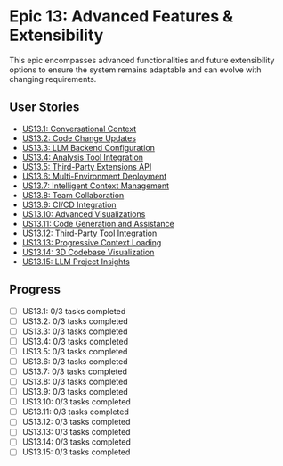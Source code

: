 # Epic 13: Advanced Features & Extensibility

This epic encompasses advanced functionalities and future extensibility options to ensure the system remains adaptable and can evolve with changing requirements.

## User Stories
- [US13.1: Conversational Context](./US13.1-Conversational-Context.md)
- [US13.2: Code Change Updates](./US13.2-Code-Change-Updates.md)
- [US13.3: LLM Backend Configuration](./US13.3-LLM-Backend-Configuration.md)
- [US13.4: Analysis Tool Integration](./US13.4-Analysis-Tool-Integration.md)
- [US13.5: Third-Party Extensions API](./US13.5-Third-Party-Extensions-API.md)
- [US13.6: Multi-Environment Deployment](./US13.6-Multi-Environment-Deployment.md)
- [US13.7: Intelligent Context Management](./US13.7-Intelligent-Context-Management.md)
- [US13.8: Team Collaboration](./US13.8-Team-Collaboration.md)
- [US13.9: CI/CD Integration](./US13.9-CI-CD-Integration.md)
- [US13.10: Advanced Visualizations](./US13.10-Advanced-Visualizations.md)
- [US13.11: Code Generation and Assistance](./US13.11-Code-Generation-Assistance.md)
- [US13.12: Third-Party Tool Integration](./US13.12-Third-Party-Tool-Integration.md)
- [US13.13: Progressive Context Loading](./US13.13-Progressive-Context-Loading.md)
- [US13.14: 3D Codebase Visualization](./US13.14-3D-Codebase-Visualization.md)
- [US13.15: LLM Project Insights](./US13.15-LLM-Project-Insights.md)

## Progress
- [ ] US13.1: 0/3 tasks completed
- [ ] US13.2: 0/3 tasks completed
- [ ] US13.3: 0/3 tasks completed
- [ ] US13.4: 0/3 tasks completed
- [ ] US13.5: 0/3 tasks completed
- [ ] US13.6: 0/3 tasks completed
- [ ] US13.7: 0/3 tasks completed
- [ ] US13.8: 0/3 tasks completed
- [ ] US13.9: 0/3 tasks completed
- [ ] US13.10: 0/3 tasks completed
- [ ] US13.11: 0/3 tasks completed
- [ ] US13.12: 0/3 tasks completed
- [ ] US13.13: 0/3 tasks completed
- [ ] US13.14: 0/3 tasks completed
- [ ] US13.15: 0/3 tasks completed
